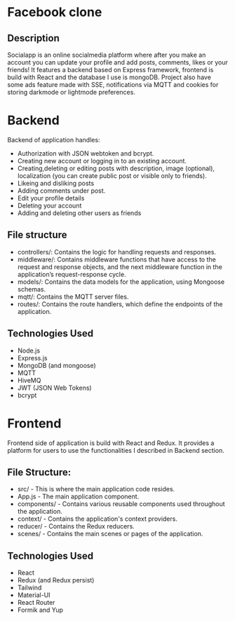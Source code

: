 # Facebook clone

## Description

Socialapp is an online socialmedia platform where after you make an account you can update your profile and add posts, comments, likes or your friends! It features a backend based on Express framework, frontend is build with React and the database I use is mongoDB. Project also have some ads feature made with SSE, notifications via MQTT and cookies for storing darkmode or lightmode preferences.

# Backend

Backend of application handles:
- Authorization with JSON webtoken and bcrypt.
- Creating new account or logging in to an existing account.
- Creating,deleting or editing posts with description, image (optional), localization (you can create public post or visible only to friends).
- Likeing and disliking posts
- Adding comments under post.
- Edit your profile details
- Deleting your account
- Adding and deleting other users as friends

## File structure
- controllers/: Contains the logic for handling requests and responses.
- middleware/: Contains middleware functions that have access to the request and response objects, and the next middleware function in the application’s request-response cycle.
- models/: Contains the data models for the application, using Mongoose schemas.
- mqtt/: Contains the MQTT server files.
- routes/: Contains the route handlers, which define the endpoints of the application.

## Technologies Used

- Node.js
- Express.js
- MongoDB (and mongoose)
- MQTT
- HiveMQ
- JWT (JSON Web Tokens)
- bcrypt
  
# Frontend

Frontend side of application is build with React and Redux. It provides a platform for users to use the functionalities I described in Backend section.

## File Structure:

- src/ - This is where the main application code resides.
- App.js - The main application component.
- components/ - Contains various reusable components used throughout the application.
- context/ - Contains the application's context providers.
- reducer/ - Contains the Redux reducers.
- scenes/ - Contains the main scenes or pages of the application.

## Technologies Used

- React
- Redux (and Redux persist)
- Tailwind
- Material-UI
- React Router
- Formik and Yup
